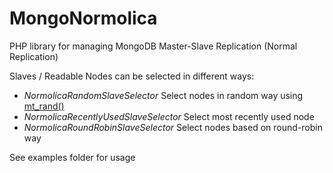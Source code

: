 MongoNormolica
===============
PHP library for managing MongoDB Master-Slave Replication (Normal Replication)

Slaves / Readable Nodes can be selected in different ways:

* *NormolicaRandomSlaveSelector* Select nodes in random way using [mt_rand()](http://us2.php.net/mt_rand)
* *NormolicaRecentlyUsedSlaveSelector* Select most recently used node
* *NormolicaRoundRobinSlaveSelector* Select nodes based on round-robin way

See examples folder for usage

